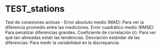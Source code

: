 # TEST_stations
Test de conexiones activas - 
Error absoluto medio (MAE): Para ver la diferencia promedio entre las mediciones.
Error cuadrático medio (RMSE): Para penalizar diferencias grandes.
Coeficiente de correlación (r): Para ver qué tan alineadas están las tendencias.
Desviación estándar de las diferencias: Para medir la variabilidad en la discrepancia.
